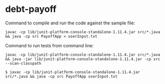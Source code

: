 # debt-payoff

Command to compile and run the code against the sample file:

```
javac -cp lib/junit-platform-console-standalone-1.11.4.jar src/*.java && java -cp src PayoffApp < userInput.txt
```

Command to run tests from command line:

```
javac -cp lib/junit-platform-console-standalone-1.11.4.jar src/*.java && java -jar lib/junit-platform-console-standalone-1.11.4.jar -cp src --scan-classpath
```

```
$ javac -cp lib/junit-platform-console-standalone-1.11.4.jar src/*.java && java -cp src PayoffApp userInput.txt

```
